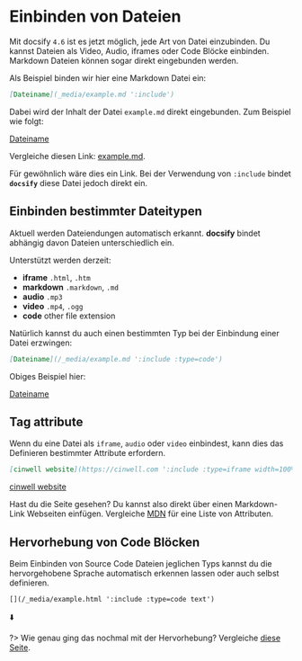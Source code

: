 # Einbinden von Dateien

Mit docsify `4.6` ist es jetzt möglich, jede Art von Datei einzubinden.
Du kannst Dateien als Video, Audio, iframes oder Code Blöcke einbinden. Markdown Dateien können sogar direkt eingebunden werden.

Als Beispiel binden wir hier eine Markdown Datei ein:

```markdown
[Dateiname](_media/example.md ':include')
```

Dabei wird der Inhalt der Datei `example.md` direkt eingebunden. Zum Beispiel wie folgt:

[Dateiname](/_media/example.md ':include')

Vergleiche diesen Link: [example.md](_media/example.md ':ignore').

Für gewöhnlich wäre dies ein Link. Bei der Verwendung von `:include` bindet **`docsify`** diese Datei jedoch direkt ein.

## Einbinden bestimmter Dateitypen

Aktuell werden Dateiendungen automatisch erkannt. **docsify** bindet abhängig davon Dateien unterschiedlich ein.

Unterstützt werden derzeit:

* **iframe** `.html`, `.htm`
* **markdown** `.markdown`, `.md`
* **audio** `.mp3`
* **video** `.mp4`, `.ogg`
* **code** other file extension

Natürlich kannst du auch einen bestimmten Typ bei der Einbindung einer Datei erzwingen:

```markdown
[Dateiname](/_media/example.md ':include :type=code')
```

Obiges Beispiel hier:

[Dateiname](/_media/example.md ':include :type=code')

## Tag attribute

Wenn du eine Datei als `iframe`, `audio` oder `video` einbindest, kann dies das Definieren bestimmter Attribute erfordern.

```markdown
[cinwell website](https://cinwell.com ':include :type=iframe width=100% height=400px')
```

[cinwell website](https://cinwell.com ':include :type=iframe width=100% height=400px')

Hast du die Seite gesehen? Du kannst also direkt über einen Markdown-Link Webseiten einfügen. Vergleiche [MDN](https://developer.mozilla.org/en-US/docs/Web/HTML/Element/iframe) für eine Liste von Attributen.

## Hervorhebung von Code Blöcken

Beim Einbinden von Source Code Dateien jeglichen Typs kannst du die hervorgehobene Sprache automatisch erkennen lassen oder auch selbst definieren.

```markdown
[](/_media/example.html ':include :type=code text')
```

⬇️

[](/_media/example.html ':include :type=code text')

?> Wie genau ging das nochmal mit der Hervorhebung? Vergleiche [diese Seite](language-highlight.md).
